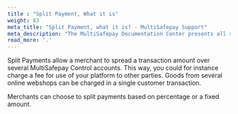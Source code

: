 ```yaml
---
title : "Split Payment, What it is"
weight: 83
meta_title: "Split Payment, what it is? - MultiSafepay Support"
meta_description: "The MultiSafepay Documentation Center presents all relevant information about our Plugins and API. You can also find support pages for Payment Methods, Tools and General Questions as well as the contact details of our Support and Integration Teams."
read_more: '.'
---
```


Split Payments allow a merchant to spread a transaction amount over several MultiSafepay Control accounts. This way, you could for instance charge a fee for use of your platform to other parties. Goods from several online webshops can be charged in a single customer transaction. 

Merchants can choose to split payments based on percentage or a fixed amount. 